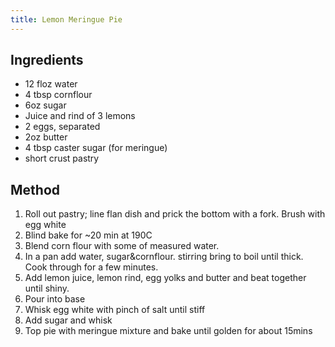 ```yaml
---
title: Lemon Meringue Pie
---
```


## Ingredients

-   12 floz water
-   4 tbsp cornflour
-   6oz sugar
-   Juice and rind of 3 lemons
-   2 eggs, separated
-   2oz butter
-   4 tbsp caster sugar (for meringue)
-   short crust pastry

## Method

1.  Roll out pastry; line flan dish and prick the bottom with a fork. Brush with egg white
2.  Blind bake for \~20 min at 190C
3.  Blend corn flour with some of measured water.
4.  In a pan add water, sugar&cornflour. stirring bring to boil until thick. Cook through for a few minutes.
5.  Add lemon juice, lemon rind, egg yolks and butter and beat together until shiny.
6.  Pour into base
7.  Whisk egg white with pinch of salt until stiff
8.  Add sugar and whisk
9.  Top pie with meringue mixture and bake until golden for about 15mins

